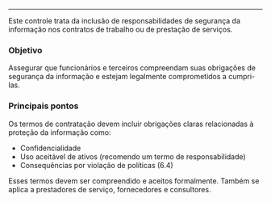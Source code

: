 
---

Este controle trata da inclusão de responsabilidades de segurança da informação nos contratos de trabalho ou de prestação de serviços.

### Objetivo

Assegurar que funcionários e terceiros compreendam suas obrigações de segurança da informação e estejam legalmente comprometidos a cumpri-las.

### Principais pontos

Os termos de contratação devem incluir obrigações claras relacionadas à proteção da informação como:

- Confidencialidade
- Uso aceitável de ativos (recomendo um termo de responsabilidade)
- Consequências por violação de políticas (6.4)

Esses termos devem ser compreendido e aceitos formalmente. Também se aplica a prestadores de serviço, fornecedores e consultores.